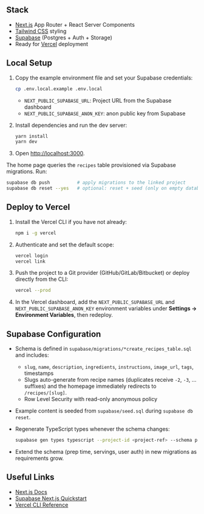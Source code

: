 ## Stack

- [Next.js](https://nextjs.org) App Router + React Server Components
- [Tailwind CSS](https://tailwindcss.com) styling
- [Supabase](https://supabase.com) (Postgres + Auth + Storage)
- Ready for [Vercel](https://vercel.com) deployment

## Local Setup

1. Copy the example environment file and set your Supabase credentials:

   ```bash
   cp .env.local.example .env.local
   ```

   - `NEXT_PUBLIC_SUPABASE_URL`: Project URL from the Supabase dashboard
   - `NEXT_PUBLIC_SUPABASE_ANON_KEY`: anon public key from Supabase

2. Install dependencies and run the dev server:

   ```bash
   yarn install
   yarn dev
   ```

3. Open [http://localhost:3000](http://localhost:3000).

The home page queries the `recipes` table provisioned via Supabase migrations. Run:

```bash
supabase db push          # apply migrations to the linked project
supabase db reset --yes   # optional: reset + seed (only on empty databases)
```

## Deploy to Vercel

1. Install the Vercel CLI if you have not already:

   ```bash
   npm i -g vercel
   ```

2. Authenticate and set the default scope:

   ```bash
   vercel login
   vercel link
   ```

3. Push the project to a Git provider (GitHub/GitLab/Bitbucket) or deploy directly from the CLI:

   ```bash
   vercel --prod
   ```

4. In the Vercel dashboard, add the `NEXT_PUBLIC_SUPABASE_URL` and `NEXT_PUBLIC_SUPABASE_ANON_KEY`
   environment variables under **Settings → Environment Variables**, then redeploy.

## Supabase Configuration

- Schema is defined in `supabase/migrations/*create_recipes_table.sql` and includes:
  - `slug`, `name`, `description`, `ingredients`, `instructions`, `image_url`, `tags`, timestamps
  - Slugs auto-generate from recipe names (duplicates receive `-2`, `-3`, … suffixes) and the homepage immediately redirects to `/recipes/[slug]`.
  - Row Level Security with read-only anonymous policy
- Example content is seeded from `supabase/seed.sql` during `supabase db reset`.
- Regenerate TypeScript types whenever the schema changes:

  ```bash
  supabase gen types typescript --project-id <project-ref> --schema public > src/types/supabase.ts
  ```

- Extend the schema (prep time, servings, user auth) in new migrations as requirements grow.

## Useful Links

- [Next.js Docs](https://nextjs.org/docs)
- [Supabase Next.js Quickstart](https://supabase.com/docs/guides/getting-started/quickstarts/nextjs)
- [Vercel CLI Reference](https://vercel.com/docs/cli)
